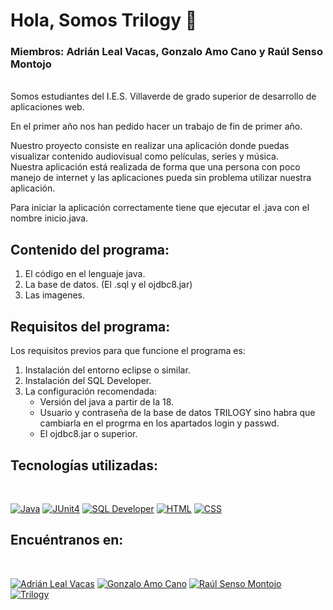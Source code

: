 # Hola, Somos Trilogy 👋
### Miembros: Adrián Leal Vacas, Gonzalo Amo Cano y Raúl Senso Montojo
<br>
Somos estudiantes del I.E.S. Villaverde de grado superior de desarrollo de aplicaciones web.

En el primer año nos han pedido hacer un trabajo de fin de primer año.

Nuestro proyecto consiste en realizar una aplicación donde puedas visualizar contenido audiovisual como películas, series y música.
<br>
Nuestra aplicación está realizada de forma que una persona con poco manejo de internet y las aplicaciones pueda sin problema utilizar nuestra aplicación.
<br>

Para iniciar la aplicación correctamente tiene que ejecutar el .java con el nombre inicio.java.
<br>

## Contenido del programa:
<ol>
    <li>
        El código en el lenguaje java.
    </li>
    <li>
        La base de datos. (El .sql y el ojdbc8.jar)
    </li>
    <li>
        Las imagenes.
    </li>
</ol>

## Requisitos del programa:

<p>Los requisitos previos para que funcione el programa es:</p>
<ol>
    <li>
        Instalación del entorno eclipse o similar.
    </li>
    <li>
        Instalación del SQL Developer.
    </li>
    <li>
        La configuración recomendada:
        <ul>
            <li>
                Versión del java a partir de la 18.
            </li>
            <li>
                Usuario y contraseña de la base de datos TRILOGY sino habra que cambiarla en el progrma en los apartados login y passwd.
            </li>
            <li>
                El ojdbc8.jar o superior.
            </li>
        </ul>
    </li>

</ol>

## Tecnologías utilizadas:
</br>

[![Java](https://img.shields.io/badge/Java-007396?style=for-the-badge&logo=java&logoColor=white&labelColor=101010)](https://www.java.com)
[![JUnit4](https://img.shields.io/badge/JUnit4-25A162?style=for-the-badge&logo=junit&logoColor=white&labelColor=101010)](https://junit.org/junit4/)
[![SQL Developer](https://img.shields.io/badge/SQL_Developer-F80000?style=for-the-badge&logo=oracle&logoColor=white&labelColor=101010)](https://www.oracle.com/database/technologies/appdev/sql-developer.html)
[![HTML](https://img.shields.io/badge/HTML-E34F26?style=for-the-badge&logo=html5&logoColor=white&labelColor=101010)](https://developer.mozilla.org/en-US/docs/Web/HTML)
[![CSS](https://img.shields.io/badge/CSS-1572B6?style=for-the-badge&logo=css3&logoColor=white&labelColor=101010)](https://developer.mozilla.org/en-US/docs/Web/CSS)


## Encuéntranos en:
<br>

[![Adrián Leal Vacas](https://img.shields.io/badge/Adri%C3%A1n_Leal_Vacas-181717?style=for-the-badge&logo=github&logoColor=white&labelColor=181717)](https://github.com/Adrian-Leal-Vacas)
[![Gonzalo Amo Cano](https://img.shields.io/badge/Gonzalo_Amo_Cano-181717?style=for-the-badge&logo=github&logoColor=white&labelColor=181717)](https://github.com/GonzaloAmo)
[![Raúl Senso Montojo](https://img.shields.io/badge/Raúl_Senso_Montojo-181717?style=for-the-badge&logo=github&logoColor=white&labelColor=181717)](https://github.com/rsensomontojo)
<br>
[![Trilogy](https://img.shields.io/badge/Web-Trilogy.com-14a1f0?style=for-the-badge&logo=dev.to&logoColor=white&labelColor=101010)](https://trilogyrgda.github.io./)